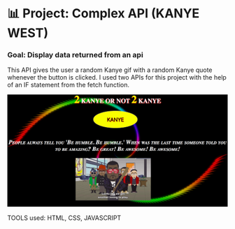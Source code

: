 # 📊 Project: Complex API  (KANYE WEST)

### Goal: Display data returned from an api

This API gives the user a random Kanye gif with a random Kanye quote whenever the button is clicked.
I used two APIs for this project with the help of an IF statement from the fetch function.

![alt tag](complexapiSS.png)


TOOLS used: HTML, CSS, JAVASCRIPT


